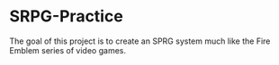 # SRPG-Practice
The goal of this project is to create an SPRG system much like the Fire Emblem series of video games.
